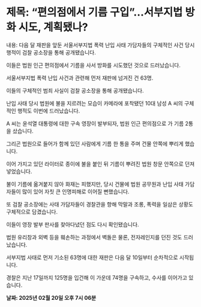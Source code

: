 # **제목: “편의점에서 기름 구입”…서부지법 방화 시도, 계획됐나?**

  내용: 다음 달 재판을 앞둔 서울서부지법 폭력 난입 사태 가담자들의 구체적인 사건 당시 행적이 검찰 공소장을 통해 공개됐습니다. 

이들은 법원 인근 편의점에서 기름을 사서 방화를 시도했던 것으로 드러났습니다. 

서울서부지법 폭력 난입 사건과 관련해 먼저 재판에 넘겨진 건 63명. 

이들의 구체적인 범죄 사실이 검찰 공소장을 통해 공개됐습니다. 

난입 사태 당시 법원에 불을 지르려는 모습이 카메라에 포착됐던 10대 남성 A 씨의 구체적인 행적도 이번에 드러났습니다. 

A 씨는 윤석열 대통령에 대한 구속 영장이 발부되자, 법원 인근 편의점으로 가 기름 2통을 샀습니다. 

그리곤 법원으로 들어가 함께 있던 사람에게 기름 한 통을 주며 건물 안쪽에 뿌리게 했습니다. 

이어 가지고 있던 라이터로 종이에 불을 붙인 뒤 기름이 뿌려진 법원 창문 안쪽으로 던져 넣었습니다. 

불이 기름에 옮겨붙지 않아 화재는 피했지만, 당시 건물에 법원 공무원과 난입 사태 가담자들이 많이 있어 자칫 큰 인명피해로 이어질 뻔했습니다. 

또 검찰 공소장에는 사태 가담자들이 경찰관을 향해 막말과 조롱, 폭력을 일삼은 상황도 구체적으로 담겼습니다. 

이들이 영장 발부 판사를 찾아다녔던 점도 다시 확인됐습니다. 

법원 유리창과 외벽 등을 훼손하는 과정에서 벽돌은 물론, 전자레인지를 던진 것도 드러났습니다. 

서부지법 사태로 먼저 기소된 63명에 대한 재판은 다음 달 10일부터 순차적으로 시작됩니다. 

경찰은 지난 17일까지 125명을 입건해 이 가운데 74명을 구속하고, 수사를 이어가고 있습니다.

  **날짜: 2025년 02월 20일 오후 7시 06분**
